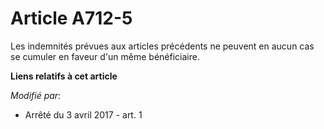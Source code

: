 # Article A712-5

Les indemnités prévues aux articles précédents ne peuvent en aucun cas se cumuler en faveur d'un même bénéficiaire.

**Liens relatifs à cet article**

_Modifié par_:

  - Arrêté du 3 avril 2017 - art. 1
